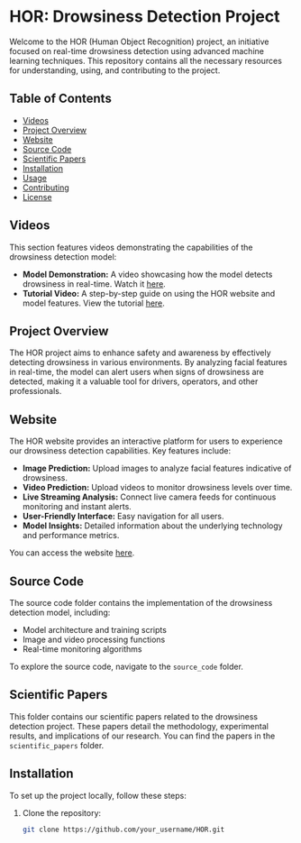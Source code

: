 # HOR: Drowsiness Detection Project

Welcome to the HOR (Human Object Recognition) project, an initiative focused on real-time drowsiness detection using advanced machine learning techniques. This repository contains all the necessary resources for understanding, using, and contributing to the project.

## Table of Contents

- [Videos](#videos)
- [Project Overview](#project-overview)
- [Website](#website)
- [Source Code](#source-code)
- [Scientific Papers](#scientific-papers)
- [Installation](#installation)
- [Usage](#usage)
- [Contributing](#contributing)
- [License](#license)

## Videos

This section features videos demonstrating the capabilities of the drowsiness detection model:

- **Model Demonstration:** A video showcasing how the model detects drowsiness in real-time. Watch it [here](link).
- **Tutorial Video:** A step-by-step guide on using the HOR website and model features. View the tutorial [here](link).

## Project Overview

The HOR project aims to enhance safety and awareness by effectively detecting drowsiness in various environments. By analyzing facial features in real-time, the model can alert users when signs of drowsiness are detected, making it a valuable tool for drivers, operators, and other professionals.

## Website

The HOR website provides an interactive platform for users to experience our drowsiness detection capabilities. Key features include:

- **Image Prediction:** Upload images to analyze facial features indicative of drowsiness.
- **Video Prediction:** Upload videos to monitor drowsiness levels over time.
- **Live Streaming Analysis:** Connect live camera feeds for continuous monitoring and instant alerts.
- **User-Friendly Interface:** Easy navigation for all users.
- **Model Insights:** Detailed information about the underlying technology and performance metrics.

You can access the website [here](link).

## Source Code

The source code folder contains the implementation of the drowsiness detection model, including:

- Model architecture and training scripts
- Image and video processing functions
- Real-time monitoring algorithms

To explore the source code, navigate to the `source_code` folder.

## Scientific Papers

This folder contains our scientific papers related to the drowsiness detection project. These papers detail the methodology, experimental results, and implications of our research. You can find the papers in the `scientific_papers` folder.

## Installation

To set up the project locally, follow these steps:

1. Clone the repository:
   ```bash
   git clone https://github.com/your_username/HOR.git
